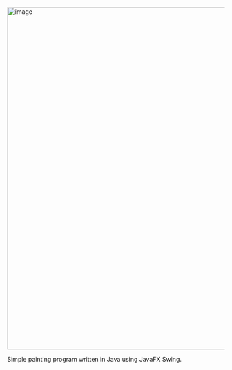 <img width="1187" height="792" alt="image" src="https://github.com/user-attachments/assets/3c5fd308-056f-42b3-a26c-ee06a456430d" />

Simple painting program written in Java using JavaFX Swing.
